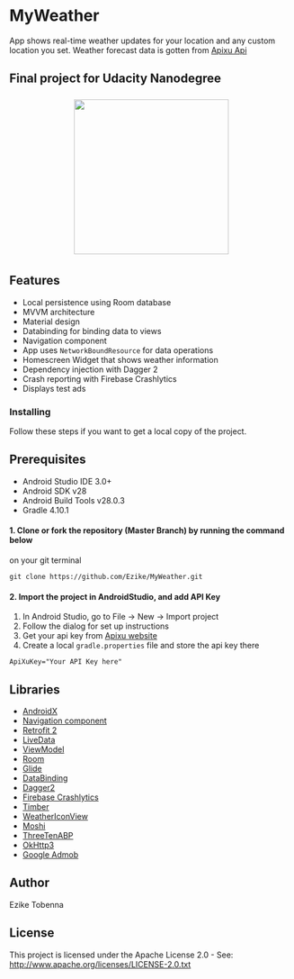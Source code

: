 # MyWeather
App shows real-time weather updates for your location and any custom location you set.
Weather forecast data is gotten from [Apixu Api](https://www.apixu.com/api.aspx)

## Final project for Udacity Nanodegree
<h4 align="center">
<img src="https://res.cloudinary.com/diixxqjcx/image/upload/v1554216525/Nexus_5x-Screenshot1.png" vspace="5" align= "center" width=275 >


## Features
* Local persistence using Room database
* MVVM architecture
* Material design
* Databinding for binding data to views
* Navigation component
* App uses `NetworkBoundResource` for data operations
* Homescreen Widget that shows weather information
* Dependency injection with Dagger 2
* Crash reporting with Firebase Crashlytics
* Displays test ads

### Installing
Follow these steps if you want to get a local copy of the project.

## Prerequisites
*   Android Studio IDE 3.0+
*   Android SDK v28
*   Android Build Tools v28.0.3
*   Gradle 4.10.1

#### 1. Clone or fork the repository (Master Branch) by running the command below
on your git terminal
```
git clone https://github.com/Ezike/MyWeather.git
```

#### 2. Import the project in AndroidStudio, and add API Key
1.  In Android Studio, go to File -> New -> Import project
2.  Follow the dialog for set up instructions
3.  Get your api key from [Apixu website](https://www.apixu.com/api.aspx)
4.  Create a local `gradle.properties` file and store the api key there

```
ApiXuKey="Your API Key here"
```

## Libraries
*   [AndroidX](https://developer.android.com/jetpack/androidx/)
*   [Navigation component](https://developer.android.com/guide/navigation)
*   [Retrofit 2](https://github.com/square/retrofit)
*   [LiveData](https://developer.android.com/topic/libraries/architecture/livedata)
*   [ViewModel](https://developer.android.com/topic/libraries/architecture/viewmodel)
*   [Room](https://developer.android.com/topic/libraries/architecture/room)
*   [Glide](https://github.com/bumptech/glide)
*   [DataBinding](https://developer.android.com/topic/libraries/data-binding)
*   [Dagger2](https://google.github.io/dagger/users-guide)
*   [Firebase Crashlytics](https://firebase.google.com/docs/crashlytics/get-started)
*   [Timber](https://github.com/JakeWharton/timber)
*   [WeatherIconView](https://github.com/pwittchen/WeatherIconView)
*   [Moshi](https://github.com/square/moshi)
*   [ThreeTenABP](https://github.com/JakeWharton/ThreeTenABP)
*   [OkHttp3](https://square.github.io/okhttp)
*   [Google Admob](https://developers.google.com/admob/android/quick-start)

## Author
Ezike Tobenna

## License
This project is licensed under the Apache License 2.0 - See: http://www.apache.org/licenses/LICENSE-2.0.txt

